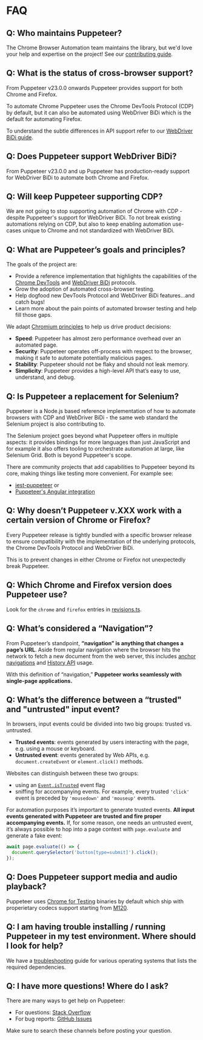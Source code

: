 # FAQ

## Q: Who maintains Puppeteer?

The Chrome Browser Automation team maintains the library, but we'd love your help and
expertise on the project! See our
[contributing guide](https://pptr.dev/contributing).

## Q: What is the status of cross-browser support?

From Puppeteer v23.0.0 onwards Puppeteer provides support for both Chrome and Firefox.

To automate Chrome Puppeteer uses the Chrome DevTools Protocol (CDP) by default, but it can
also be automated using WebDriver BiDi which is the default for automating Firefox.

To understand the subtle differences in API support refer to our
[WebDriver BiDi guide](https://pptr.dev/webdriver-bidi).

## Q: Does Puppeteer support WebDriver BiDi?

From Puppeteer v23.0.0 and up Puppeteer has production-ready support for WebDriver BiDi
to automate both Chrome and Firefox.

## Q: Will keep Puppeteer supporting CDP?

We are not going to stop supporting automation of Chrome with CDP - despite
Puppeteer's support for WebDriver BiDi. To not break existing automations relying on CDP,
but also to keep enabling automation use-cases unique to Chrome and not standardized
with WebDriver BiDi.

## Q: What are Puppeteer’s goals and principles?

The goals of the project are:

- Provide a reference implementation that highlights the capabilities of the
  [Chrome DevTools](https://chromedevtools.github.io/devtools-protocol/)
  and [WebDriver BiDi](https://w3c.github.io/webdriver-bidi/) protocols.
- Grow the adoption of automated cross-browser testing.
- Help dogfood new DevTools Protocol and WebDriver BiDi features...and catch bugs!
- Learn more about the pain points of automated browser testing and help fill
  those gaps.

We adapt
[Chromium principles](https://www.chromium.org/developers/core-principles) to
help us drive product decisions:

- **Speed**: Puppeteer has almost zero performance overhead over an automated
  page.
- **Security**: Puppeteer operates off-process with respect to the browser, making
  it safe to automate potentially malicious pages.
- **Stability**: Puppeteer should not be flaky and should not leak memory.
- **Simplicity**: Puppeteer provides a high-level API that’s easy to use,
  understand, and debug.

## Q: Is Puppeteer a replacement for Selenium?

Puppeteer is a Node.js based reference implementation of how to automate browsers
with CDP and WebDriver BiDi - the same web standard the Selenium project is also
contributing to.

The Selenium project goes beyond what Puppeteer offers in multiple aspects: it provides
bindings for more languages than just JavaScript and for example it also offers tooling
to orchestrate automation at large, like Selenium Grid. Both is beyond Puppeteer's scope.

There are community projects that add capabilities to Puppeteer beyond its core,
making things like testing more convenient. For example see:

- [jest-puppeteer](https://github.com/smooth-code/jest-puppeteer) or
- [Puppeteer's Angular integration](https://pptr.dev/integrations/ng-schematics)

## Q: Why doesn’t Puppeteer v.XXX work with a certain version of Chrome or Firefox?

Every Puppeteer release is tightly bundled with a specific browser release
to ensure compatibility with the implementation of the underlying protocols,
the Chrome DevTools Protocol and WebDriver BiDi.

This is to prevent changes in either Chrome or Firefox not unexpectedly break Puppeteer.

## Q: Which Chrome and Firefox version does Puppeteer use?

Look for the `chrome` and `firefox` entries in
[revisions.ts](https://github.com/puppeteer/puppeteer/blob/main/packages/puppeteer-core/src/revisions.ts).

## Q: What’s considered a “Navigation”?

From Puppeteer’s standpoint, **“navigation” is anything that changes a page’s
URL**. Aside from regular navigation where the browser hits the network to fetch
a new document from the web server, this includes
[anchor navigations](https://www.w3.org/TR/html5/single-page.html#scroll-to-fragid)
and [History API](https://developer.mozilla.org/en-US/docs/Web/API/History_API)
usage.

With this definition of “navigation,” **Puppeteer works seamlessly with
single-page applications.**

## Q: What’s the difference between a “trusted" and "untrusted" input event?

In browsers, input events could be divided into two big groups: trusted vs.
untrusted.

- **Trusted events**: events generated by users interacting with the page, e.g.
  using a mouse or keyboard.
- **Untrusted event**: events generated by Web APIs, e.g. `document.createEvent`
  or `element.click()` methods.

Websites can distinguish between these two groups:

- using an
  [`Event.isTrusted`](https://developer.mozilla.org/en-US/docs/Web/API/Event/isTrusted)
  event flag
- sniffing for accompanying events. For example, every trusted `'click'` event
  is preceded by `'mousedown'` and `'mouseup'` events.

For automation purposes it’s important to generate trusted events. **All input
events generated with Puppeteer are trusted and fire proper accompanying
events.** If, for some reason, one needs an untrusted event, it’s always
possible to hop into a page context with `page.evaluate` and generate a fake
event:

```ts
await page.evaluate(() => {
  document.querySelector('button[type=submit]').click();
});
```

## Q: Does Puppeteer support media and audio playback?

Puppeteer uses [Chrome for Testing](https://developer.chrome.com/blog/chrome-for-testing/) binaries
by default which ship with properietary codecs support starting from
[M120](https://chromiumdash.appspot.com/commit/12d607016c31ea13579e897740c765be189ed6eb).

## Q: I am having trouble installing / running Puppeteer in my test environment. Where should I look for help?

We have a
[troubleshooting](https://pptr.dev/troubleshooting)
guide for various operating systems that lists the required dependencies.

## Q: I have more questions! Where do I ask?

There are many ways to get help on Puppeteer:

- For questions: [Stack Overflow](https://stackoverflow.com/questions/tagged/puppeteer)
- For bug reports: [GitHub Issues](https://github.com/puppeteer/puppeteer/issues)

Make sure to search these channels before posting your question.
